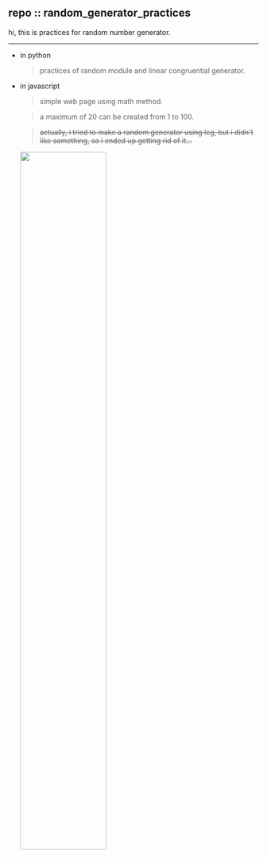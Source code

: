 ## repo :: random_generator_practices

hi, this is practices for random number generator.  

---

* in python   
   > practices of random module and linear congruential generator.   


* in javascript   
   > simple web page using math method.   

   > a maximum of 20 can be created from 1 to 100.   
   
   > ~~actually, i tried to make a random generator using lcg, but i didn't like something, so i ended up getting rid of it...~~
   
   <img width="60%" src="https://user-images.githubusercontent.com/122263006/225296176-dcc5a9b2-41cb-4b99-9ce4-2ea80f3561f0.gif">    
